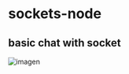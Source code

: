 # sockets-node

## basic chat with socket


![imagen](https://user-images.githubusercontent.com/7070068/113590256-ce4d2880-9608-11eb-8fc8-61384b3a5215.png)
